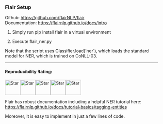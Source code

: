 ### Flair Setup

Github: https://github.com/flairNLP/flair \
Documentation: https://flairnlp.github.io/docs/intro

1. Simply run pip install flair in a virtual environment

2. Execute flair_ner.py

Note that the script uses Classifier.load('ner'), which loads the standard model for NER, which is trained on CoNLL-03.

---------

#### Reproducibility Rating:

<img src="../star_clip.jpg" alt="Star" width="50" height="50"><img src="../star_clip.jpg" alt="Star" width="50" height="50"><img src="../star_clip.jpg" alt="Star" width="50" height="50"><img src="../star_clip.jpg" alt="Star" width="50" height="50"><img src="../star_clip.jpg" alt="Star" width="50" height="50">

Flair has robust documentation including a helpful NER tutorial here: https://flairnlp.github.io/docs/tutorial-basics/tagging-entities

Moreover, it is easy to implement in just a few lines of code.

